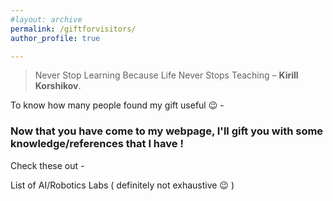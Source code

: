 ```yaml
---
#layout: archive
permalink: /giftforvisitors/
author_profile: true

---
```

<!-- 
<img src="/images/learningquote.webp" alt="Image Description" width="400" height="280"> -->
> Never Stop Learning Because Life Never Stops Teaching – **Kirill Korshikov**.


<script type="text/javascript" src="//rf.revolvermaps.com/0/0/6.js?i=50tfwkgf7tp&amp;m=2&amp;c=ff007e&amp;cr1=b00c0c&amp;f=times_new_roman&amp;l=1&amp;bv=100&amp;v0=90&amp;rx=0&amp;lx=-20&amp;ly=-20" async="async"></script>

To know how many people found my gift useful :wink: - 
<!-- LikeBtn.com BEGIN -->
<span class="likebtn-wrapper" data-theme="custom" data-btn_size="60" data-f_size="20" data-icon_size="30" data-icon_l="hrt6" data-icon_d="sml3-u" data-icon_l_c="#7f7272" data-icon_l_c_v="#f50000" data-icon_d_c="#0f0101" data-icon_d_c_v="#5c0083" data-label_c="#000000" data-label_c_v="#18022c" data-counter_d_c="#07000c" data-bg_c="rgba(244,244,239,0.24)" data-bg_c_v="#fde4e4" data-f_family="Arial Black" data-i18n_like="Thanks" data-ef_voting="heartbeat" data-identifier="visitor_gift_like_button" data-dislike_enabled="false" data-icon_dislike_show="false" data-counter_frmt="comma" data-counter_zero_show="true" data-counter_count="true" data-loader_show="true"></span>
<script>(function(d,e,s){if(d.getElementById("likebtn_wjs"))return;a=d.createElement(e);m=d.getElementsByTagName(e)[0];a.async=1;a.id="likebtn_wjs";a.src=s;m.parentNode.insertBefore(a, m)})(document,"script","//w.likebtn.com/js/w/widget.js");</script>
<!-- LikeBtn.com END -->




### Now that you have come to my webpage, I'll gift you with some knowledge/references that I have !
Check these out -

List of AI/Robotics Labs ( definitely not exhaustive :wink: )




